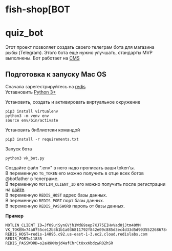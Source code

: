 # fish-shop[BOT
 
# quiz_bot
 
Этот проект позволяет создать своего телеграм бота для магазина рыбы (Telegram). Этого бота еще нужно улучшать, стандарты MVP выполнены.
Бот работает на [CMS](https://www.elasticpath.com/)


## Подготовка к запуску Mac OS
Сначала зарегестрируйтесь на [redis](https://redis.io/)     
Уставновить [Python 3+](https://www.python.org/downloads/)

Установить, создать и активировать виртуальное окружение

```
pip3 install virtualenv
python3 -m venv env
source env/bin/activate
```

Установить библиотеки командой

```
pip3 install -r requirements.txt
```

Запуск бота   

```
python3 vk_bot.py
```

Создайте файл ".env" в него надо прописать ваши token'ы.   
В переменную `TG_TOKEN` его можно получить в отце всех ботов @botfather в телеграме.    
В переменную `MOTLIN_CLIENT_ID` его можно получить после регистрации на [сайте](https://www.elasticpath.com/request-free-trial).    
В переменную `REDIS_HOST` адрес базы данных.    
В переменную `REDIS_PORT` порт базы данных.    
В переменную `REDIS_PASSWORD` пароль от базы данных.    
    
**Пример**  
```
MOTLIN_CLIENT_ID=JfO9ujSynGVjh1Wd69sep7XJ75EIHvVad0jJtm40MM
VK_TOKEN=74a0755ce12b361b1a036811792f842e09c885d3ec4d33d5d903552268678488c250029645fa607c1ccdf
REDIS_HOST=redis-14895.c92.us-east-1-3.ec2.cloud.redislabs.com
REDIS_PORT=11835
REDIS_PASSWORD=s2aH9KMojd4afChrCtOxxKbdzwRO2hSR
```
